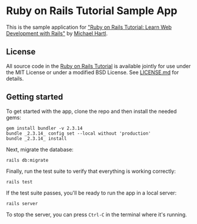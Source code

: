 # Ruby on Rails Tutorial Sample App

This is the sample application for
["Ruby on Rails Tutorial:
Learn Web Development with Rails"](https://www.railstutorial.org/)
by [Michael Hartl](https://www.michaelhartl.com/).


## License

All source code in the [Ruby on Rails Tutorial](https://www.railstutorial.org/)
is available jointly for use under the MIT License or under a modified BSD License.
See [LICENSE.md](LICENSE.md) for details.

## Getting started

To get started with the app, clone the repo and then install the needed gems:

```
gem install bundler -v 2.3.14
bundle _2.3.14_ config set --local without 'production'
bundle _2.3.14_ install

```

Next, migrate the database:

```
rails db:migrate
```

Finally, run the test suite to verify that everything is working correctly:

```
rails test
```

If the test suite passes, you'll be ready to run the app in a local server:

```
rails server
```

To stop the server, you can press `Ctrl-C` in the terminal where it's running.
